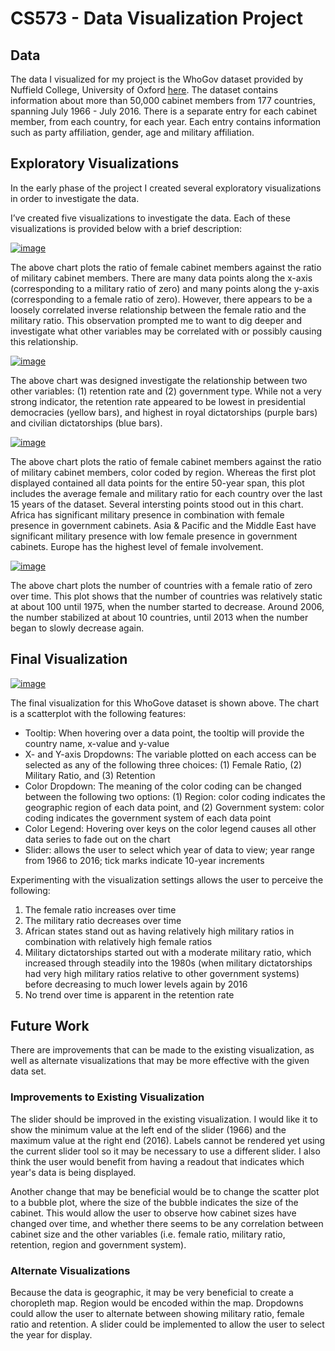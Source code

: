 # CS573 - Data Visualization Project

## Data

The data I visualized for my project is the WhoGov dataset provided by Nuffield College, University of Oxford [here](https://www.nuffield.ox.ac.uk/our-research/research-centres/nuffield-politics-research-centre/whogov/whogov-download-links/). The dataset contains information about more than 50,000 cabinet members from 177 countries, spanning July 1966 - July 2016. There is a separate entry for each cabinet member, from each country, for each year. Each entry contains information such as party affiliation, gender, age and military affiliation.

## Exploratory Visualizations

In the early phase of the project I created several exploratory visualizations in order to investigate the data. 

I’ve created five visualizations to investigate the data. Each of these visualizations is provided below with a brief description: 

[![image](https://user-images.githubusercontent.com/68825348/94755774-77f5e900-034a-11eb-9d5e-e123dd56edd7.png)](https://vizhub.com/reshayganfar/3452ae85ed284611b9f01ed085428735)

The above chart plots the ratio of female cabinet members against the ratio of military cabinet members. There are many data points along the x-axis (corresponding to a military ratio of zero) and many points along the y-axis (corresponding to a female ratio of zero). However, there appears to be a loosely correlated inverse relationship between the female ratio and the military ratio. This observation prompted me to want to dig deeper and investigate what other variables may be correlated with or possibly causing this relationship. 

[![image](https://user-images.githubusercontent.com/68825348/94756050-4af60600-034b-11eb-98c4-1fd69bb16c0b.png)](https://vizhub.com/reshayganfar/e72e753d5ff34c23bff7466351e5c12b)

The above chart was designed investigate the relationship between two other variables: (1) retention rate and (2) government type. While not a very strong indicator, the retention rate appeared to be lowest in presidential democracies (yellow bars), and highest in royal dictatorships (purple bars) and civilian dictatorships (blue bars). 

[![image](https://user-images.githubusercontent.com/68825348/95390738-b2133d80-08aa-11eb-891c-559aae692182.png)](https://vizhub.com/reshayganfar/f6bf28624809495f92feeafbe4b681cd)

The above chart plots the ratio of female cabinet members against the ratio of military cabinet members, color coded by region. Whereas the first plot displayed contained all data points for the entire 50-year span, this plot includes the average female and military ratio for each country over the last 15 years of the dataset. Several intersting points stood out in this chart. Africa has significant military presence in combination with female presence in government cabinets. Asia & Pacific and the Middle East have significant military presence with low female presence in government cabinets. Europe has the highest level of female involvement.

[![image](https://user-images.githubusercontent.com/68825348/98069025-acaa0400-1e12-11eb-8df0-276d8b49b2e7.png)](https://vizhub.com/reshayganfar/eeb9a18afdb04b79a81d38f7e7490aa9?mode=full)

The above chart plots the number of countries with a female ratio of zero over time. This plot shows that the number of countries was relatively static at about 100 until 1975, when the number started to decrease. Around 2006, the number stabilized at about 10 countries, until 2013 when the number began to slowly decrease again. 

## Final Visualization

[![image](https://user-images.githubusercontent.com/68825348/98069325-54273680-1e13-11eb-81a5-18693e57bd43.png)](https://vizhub.com/reshayganfar/ab6dbca1e3d84f8da96c3caf48b634cb?mode=full)

The final visualization for this WhoGove dataset is shown above. The chart is a scatterplot with the following features: 
* Tooltip: When hovering over a data point, the tooltip will provide the country name, x-value and y-value
* X- and Y-axis Dropdowns: The variable plotted on each access can be selected as any of the following three choices: (1) Female Ratio, (2) Military Ratio, and (3) Retention
* Color Dropdown: The meaning of the color coding can be changed between the following two options: (1) Region: color coding indicates the geographic region of each data point, and (2) Government system: color coding indicates the government system of each data point
* Color Legend: Hovering over keys on the color legend causes all other data series to fade out on the chart
* Slider: allows the user to select which year of data to view; year range from 1966 to 2016; tick marks indicate 10-year increments

Experimenting with the visualization settings allows the user to perceive the following: 
1) The female ratio increases over time
2) The military ratio decreases over time
3) African states stand out as having relatively high military ratios in combination with relatively high female ratios
4) Military dictatorships started out with a moderate military ratio, which increased through steadily into the 1980s (when military dictatorships had very high military ratios relative to other government systems) before decreasing to much lower levels again by 2016
5) No trend over time is apparent in the retention rate 

## Future Work

There are improvements that can be made to the existing visualization, as well as alternate visualizations that may be more effective with the given data set. 

### Improvements to Existing Visualization

The slider should be improved in the existing visualization. I would like it to show the minimum value at the left end of the slider (1966) and the maximum value at the right end (2016). Labels cannot be rendered yet using the current slider tool so it may be necessary to use a different slider. I also think the user would benefit from having a readout that indicates which year's data is being displayed. 

Another change that may be beneficial would be to change the scatter plot to a bubble plot, where the size of the bubble indicates the size of the cabinet. This would allow the user to observe how cabinet sizes have changed over time, and whether there seems to be any correlation between cabinet size and the other variables (i.e. female ratio, military ratio, retention, region and government system). 

### Alternate Visualizations

Because the data is geographic, it may be very beneficial to create a choropleth map. Region would be encoded within the map. Dropdowns could allow the user to alternate between showing military ratio, female ratio and retention. A slider could be implemented to allow the user to select the year for display. 
